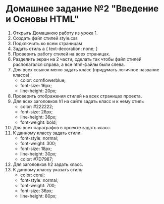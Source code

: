 # Домашнее задание №2 "Введение и Основы HTML"

1. Открыть Домашнюю работу из урока 1.
2. Создать файл стилей style.css
3. Подключить ко всем страницам
4. Задать стиль a { text-decoration: none; }
5. Проверить работу стилей на всех страницах.
6. Разделить экран на 2 части, сделать так чтобы файл стилей располагался справа, а все html-файлы были слева.
7. Для всех ссылок меню задать класс (придумать логичное название класса)
   * color: cornflowerblue;
   * font-size: 16px;
   * line-height: 20px;
8. Проверить отображения стилей на всех страницах проекта.
9. Для всех заголовков h1 на сайте задать класс и к нему стиль
      * color: #222222;
      * font-size: 28px;
      * line-height: 36px;
      * font-weight: bold;
10. Для всех параграфов в проекте задать класс.
11. К данному классу задать стили:
      * font-style: normal;
      * font-weight: 300;
      * font-size: 18px;
      * line-height: 30px;
      * color: #7D7987;
12. Для заголовков h2 задать класс.
13. К данному классу указать стиль:
      * color: coral;
      * font-style: normal;
      * font-weight: 700;
      * font-size: 36px;
      * line-height: 80px;
